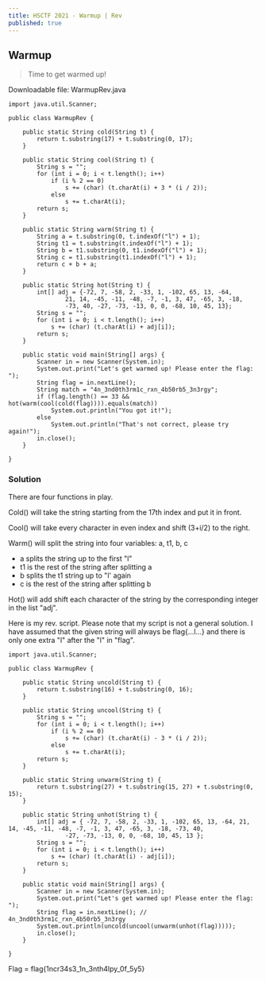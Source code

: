 ```yaml
---
title: HSCTF 2021 - Warmup | Rev
published: true
---
```


## [](#header-2)Warmup

> Time to get warmed up!

Downloadable file: WarmupRev.java

```
import java.util.Scanner;

public class WarmupRev {
  
	public static String cold(String t) {
		return t.substring(17) + t.substring(0, 17);
	}
	
	public static String cool(String t) {
		String s = "";
		for (int i = 0; i < t.length(); i++)
			if (i % 2 == 0)
				s += (char) (t.charAt(i) + 3 * (i / 2));
			else
				s += t.charAt(i);
		return s;
	}
		
	public static String warm(String t) {
		String a = t.substring(0, t.indexOf("l") + 1);
		String t1 = t.substring(t.indexOf("l") + 1);
		String b = t1.substring(0, t1.indexOf("l") + 1);
		String c = t1.substring(t1.indexOf("l") + 1);
		return c + b + a;
	}
	
	public static String hot(String t) {
		int[] adj = {-72, 7, -58, 2, -33, 1, -102, 65, 13, -64, 
				21, 14, -45, -11, -48, -7, -1, 3, 47, -65, 3, -18, 
				-73, 40, -27, -73, -13, 0, 0, -68, 10, 45, 13};
		String s = "";
		for (int i = 0; i < t.length(); i++)
			s += (char) (t.charAt(i) + adj[i]);
		return s;
	}

	public static void main(String[] args) {
		Scanner in = new Scanner(System.in);
		System.out.print("Let's get warmed up! Please enter the flag: ");
		String flag = in.nextLine();
		String match = "4n_3nd0th3rm1c_rxn_4b50rb5_3n3rgy";
		if (flag.length() == 33 && hot(warm(cool(cold(flag)))).equals(match))
			System.out.println("You got it!");
		else
			System.out.println("That's not correct, please try again!");
		in.close();
	}
  
}
```
### [](#header-3)Solution

There are four functions in play.

Cold() will take the string starting from the 17th index and put it in front.

Cool() will take every character in even index and shift (3+i/2) to the right.

Warm() will split the string into four variables: a, t1, b, c

- a splits the string up to the first "l"
- t1 is the rest of the string after splitting a
- b splits the t1 string up to "l' again
- c is the rest of the string after splitting b

Hot() will add shift each character of the string by the corresponding integer in the list "adj".

Here is my rev. script. Please note that my script is not a general solution. I have assumed that the given string will always be flag{...l...} and there is only one extra "l" after the "l" in "flag".

```
import java.util.Scanner;

public class WarmupRev {

	public static String uncold(String t) {
		return t.substring(16) + t.substring(0, 16);
	}

	public static String uncool(String t) {
		String s = "";
		for (int i = 0; i < t.length(); i++)
			if (i % 2 == 0)
				s += (char) (t.charAt(i) - 3 * (i / 2));
			else
				s += t.charAt(i);
		return s;
	}

	public static String unwarm(String t) {
		return t.substring(27) + t.substring(15, 27) + t.substring(0, 15);
	}

	public static String unhot(String t) {
		int[] adj = { -72, 7, -58, 2, -33, 1, -102, 65, 13, -64, 21, 14, -45, -11, -48, -7, -1, 3, 47, -65, 3, -18, -73, 40,
				-27, -73, -13, 0, 0, -68, 10, 45, 13 };
		String s = "";
		for (int i = 0; i < t.length(); i++)
			s += (char) (t.charAt(i) - adj[i]);
		return s;
	}

	public static void main(String[] args) {
		Scanner in = new Scanner(System.in);
		System.out.print("Let's get warmed up! Please enter the flag: ");
		String flag = in.nextLine(); // 4n_3nd0th3rm1c_rxn_4b50rb5_3n3rgy
		System.out.println(uncold(uncool(unwarm(unhot(flag)))));
		in.close();
	}

}

```

Flag = flag{1ncr34s3_1n_3nth4lpy_0f_5y5}
